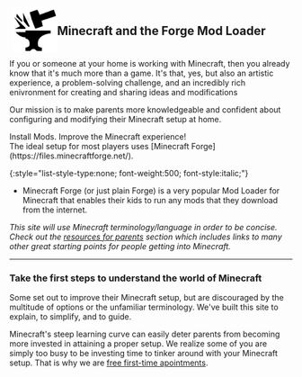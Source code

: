 <!-- INTRO -->

<!-- https://www.drewsilcock.co.uk/custom-jekyll-plugins -->

<!-- <div class="sam-section" style="margin:10px 50px 40px 50px" markdown="1"> -->

<div markdown="1" style="display:block;margin-left:auto;margin-right:auto;max-width:540px;padding:5px;">

<img src="img/icon_forge.png" style="float:left; width:80px; height:80px;"/>

<h2 style="display:block;margin-left:auto;margin-right:auto;max-width:420px;">Minecraft and the Forge Mod Loader</h2>

</div>

<!-- I've had many kids ask me during my afterschool teaching jobs/hours asking me how to install mods on their computer. Countless/dozens of times i hear kids say, "my parents won't let me download forge because they're afraid of our computer getting a virus". I'd like these kids to become more self sufficient and their parents to be more supportive of them going out and attempting to install forge on their own. -->

If you or someone at your home is working with Minecraft, then you already know that it's much more than a game. It's that, yes, but also an artistic experience, a problem-solving challenge, and an incredibly rich enivronment for creating and sharing ideas and modifications

Our mission is to make parents more knowledgeable and confident about configuring and modifying their Minecraft setup at home.

<!-- The ideal setup for most players will have an installation of [Forge](https://files.minecraftforge.net/) - the popular Mod Loader for Minecraft that enables their kids to run any mods that they download from the internet. -->

<!-- The ideal setup for most players: -->

<div class="sectionHighlight2" markdown="1">
<div class="headerglue"><span class="quirkHeader">Install Mods.</span>
<span class="sectionHighlight">Improve the Minecraft experience!</span>
</div>
<div class="hi" markdown="1">
The ideal setup for most players uses [Minecraft Forge](https://files.minecraftforge.net/).

{:style="list-style-type:none; font-weight:500; font-style:italic;"}
+ Minecraft Forge (or just plain Forge) is a very popular Mod Loader for Minecraft that enables their kids to run any mods that they download from the internet.

</div>
</div>

<i>This site will use Minecraft terminology/language in order to be concise. Check out the [resources for parents]() section which includes links to many other great starting points for people getting into Minecraft.</i>

<!-- </div>

<div class="sam-section" style="margin:10px 50px 40px 50px" markdown="1"> -->

<hr class="btwnParRule">

<h3 class="btwnParHeader">Take the first steps to understand the world of Minecraft</h3>

<!-- Considering that steep learning curves can greatly weigh in on parents' willingness to learn about Minecraft tech... -->

Some set out to improve their Minecraft setup, but are discouraged by the multitude of options or the unfamiliar terminology. We've built this site to explain, to simplify, and to guide.

Minecraft's steep learning curve can easily deter parents from becoming more 
invested in attaining a proper setup. We realize some of you are simply too busy to be investing time  to tinker around with your Minecraft setup. That is why we are [free first-time apointments](#services).

<!-- Minecraft's steep learning curve can easily deter parents from becoming more 
invested in attaining a proper setup. We strongly suggest exploring this site to better determine your Minecraft needs at home. -->

<!-- We provide __[free first-time apointments](#services)__ to encourage parents to take action. Parents and kids should find common ground in their understanding of Minecraft. Don't be ashamed to become enthralled with what was seemingly a child activity; many adults play Minecraft (competively/seriously), just take a look at streamers on Twitch! Enter the Minecraft world observantly and expect to demystify terminology and technology piece by piece. -->

<!-- Along the way you will probebly need to relearn some subjects you think you understood. It is entirely possible that this misinformation was passed to you from your son or daughter. Take a look at the [common minecraft misconceptions](). -->

<!-- * subtleties of the Minecraft language may become a lot more clear 
    * some examples: mods vs mod-packs
* jargon your kid has picked up from various youtubers may completely based off fantasy or of the streamer's inidividual experience. Their experience may be a way of exciting their fanbase, and some of their videos may be filled with more fiction than truth. Their content or language may not at all be derived from the Minecraft game -->

<!-- </div> -->

<!-- OUR SERVICES -->